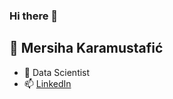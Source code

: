 ### Hi there 👋
## 🚀 Mersiha Karamustafić
- 🌌 Data Scientist
- 📫 [LinkedIn](https://www.linkedin.com/in/mersiha-%C4%87erani%C4%87/)
